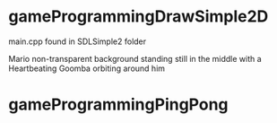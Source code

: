 # gameProgrammingDrawSimple2D

main.cpp found in SDLSimple2 folder

Mario non-transparent background standing still in the middle with a Heartbeating Goomba orbiting around him
# gameProgrammingPingPong
